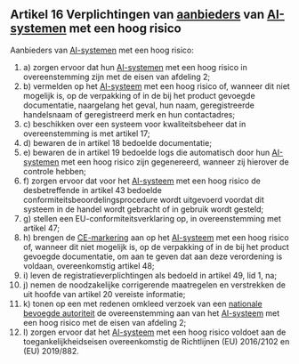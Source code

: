 ## Artikel 16 Verplichtingen van [aanbieders](a3.md#^aanbieder) van [AI-systemen](a3.md#^ai-systeem) met een hoog risico

Aanbieders van [AI-systemen](a3.md#^ai-systeem) met een hoog risico:
1. a) zorgen ervoor dat hun [AI-systemen](a3.md#^ai-systeem) met een hoog risico in overeenstemming zijn met de eisen van afdeling 2;
2. b) vermelden op het [AI-systeem](a3.md#^ai-systeem) met een hoog risico of, wanneer dit niet mogelijk is, op de verpakking of in de bij het product gevoegde documentatie, naargelang het geval, hun naam, geregistreerde handelsnaam of geregistreerd merk en hun contactadres;
3. c) beschikken over een systeem voor kwaliteitsbeheer dat in overeenstemming is met artikel 17;
4. d) bewaren de in artikel 18 bedoelde documentatie;
5. e) bewaren de in artikel 19 bedoelde logs die automatisch door hun [AI-systemen](a3.md#^ai-systeem) met een hoog risico zijn gegenereerd, wanneer zij hierover de controle hebben;
6. f) zorgen ervoor dat voor het [AI-systeem](a3.md#^ai-systeem) met een hoog risico de desbetreffende in artikel 43 bedoelde conformiteitsbeoordelingsprocedure wordt uitgevoerd voordat dit systeem in de handel wordt gebracht of in gebruik wordt gesteld;
7. g) stellen een EU-conformiteitsverklaring op, in overeenstemming met artikel 47;
8. h) brengen de [CE-markering](a3.md#^ce) aan op het [AI-systeem](a3.md#^ai-systeem) met een hoog risico of, wanneer dit niet mogelijk is, op de verpakking of in de bij het product gevoegde documentatie, om aan te geven dat aan deze verordening is voldaan, overeenkomstig artikel 48;
9. i) leven de registratieverplichtingen als bedoeld in artikel 49, lid 1, na;
10. j) nemen de noodzakelijke corrigerende maatregelen en verstrekken de uit hoofde van artikel 20 vereiste informatie;
11. k) tonen op een met redenen omkleed verzoek van een [nationale bevoegde autoriteit](a3.md#^natbau) de overeenstemming aan van het [AI-systeem](a3.md#^ai-systeem) met een hoog risico met de eisen van afdeling 2;
12. l) zorgen ervoor dat het [AI-systeem](a3.md#^ai-systeem) met een hoog risico voldoet aan de toegankelijkheidseisen overeenkomstig de Richtlijnen (EU) 2016/2102 en (EU) 2019/882.